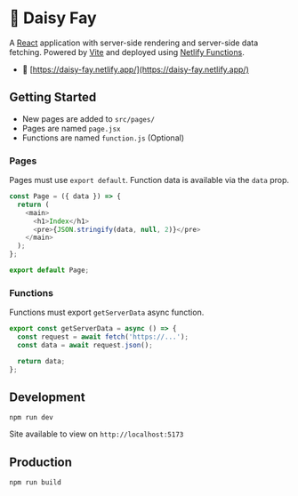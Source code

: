 # 🌼 Daisy Fay

A [React](https://react.dev/) application with server-side rendering and server-side data fetching. Powered by [Vite](https://vitejs.dev/) and deployed using [Netlify Functions](https://docs.netlify.com/integrations/frameworks/express/).

- 🚀 [https://daisy-fay.netlify.app/](https://daisy-fay.netlify.app/)

## Getting Started

- New pages are added to `src/pages/`
- Pages are named `page.jsx`
- Functions are named `function.js` (Optional)

### Pages

Pages must use `export default`. Function data is available via the `data` prop.

```javascript
const Page = ({ data }) => {
  return (
    <main>
      <h1>Index</h1>
      <pre>{JSON.stringify(data, null, 2)}</pre>
    </main>
  );
};

export default Page;
```

### Functions

Functions must export `getServerData` async function.

```javascript
export const getServerData = async () => {
  const request = await fetch('https://...');
  const data = await request.json();

  return data;
};
```

## Development

```
npm run dev
```

Site available to view on `http://localhost:5173`

## Production

```
npm run build
```
